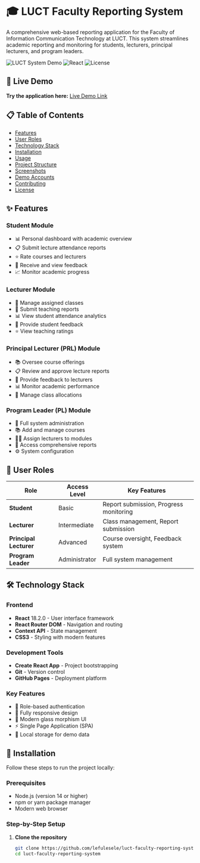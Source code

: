 # 🎓 LUCT Faculty Reporting System

A comprehensive web-based reporting application for the Faculty of Information Communication Technology at LUCT. This system streamlines academic reporting and monitoring for students, lecturers, principal lecturers, and program leaders.

![LUCT System Demo](https://img.shields.io/badge/Status-Live-brightgreen)
![React](https://img.shields.io/badge/React-18.2.0-blue)
![License](https://img.shields.io/badge/License-MIT-yellow)

## 🚀 Live Demo

**Try the application here:** [Live Demo Link](https://your-username.github.io/luct-faculty-reporting-system)

## 📋 Table of Contents

- [Features](#features)
- [User Roles](#user-roles)
- [Technology Stack](#technology-stack)
- [Installation](#installation)
- [Usage](#usage)
- [Project Structure](#project-structure)
- [Screenshots](#screenshots)
- [Demo Accounts](#demo-accounts)
- [Contributing](#contributing)
- [License](#license)

## ✨ Features

### Student Module
- 📊 Personal dashboard with academic overview
- 📋 Submit lecture attendance reports
- ⭐ Rate courses and lecturers
- 💬 Receive and view feedback
- 📈 Monitor academic progress

### Lecturer Module  
- 👥 Manage assigned classes
- 📄 Submit teaching reports
- 📊 View student attendance analytics
- 💬 Provide student feedback
- ⭐ View teaching ratings

### Principal Lecturer (PRL) Module
- 📚 Oversee course offerings
- 📋 Review and approve lecture reports
- 💬 Provide feedback to lecturers
- 📊 Monitor academic performance
- 👥 Manage class allocations

### Program Leader (PL) Module
- 🎯 Full system administration
- 📚 Add and manage courses
- 👨‍🏫 Assign lecturers to modules
- 📄 Access comprehensive reports
- ⚙️ System configuration

## 👥 User Roles

| Role | Access Level | Key Features |
|------|-------------|--------------|
| **Student** | Basic | Report submission, Progress monitoring |
| **Lecturer** | Intermediate | Class management, Report submission |
| **Principal Lecturer** | Advanced | Course oversight, Feedback system |
| **Program Leader** | Administrator | Full system management |

## 🛠 Technology Stack

### Frontend
- **React** 18.2.0 - User interface framework
- **React Router DOM** - Navigation and routing
- **Context API** - State management
- **CSS3** - Styling with modern features

### Development Tools
- **Create React App** - Project bootstrapping
- **Git** - Version control
- **GitHub Pages** - Deployment platform

### Key Features
- 🔐 Role-based authentication
- 📱 Fully responsive design
- 🎨 Modern glass morphism UI
- ⚡ Single Page Application (SPA)
- 💾 Local storage for demo data

## 🚀 Installation

Follow these steps to run the project locally:

### Prerequisites
- Node.js (version 14 or higher)
- npm or yarn package manager
- Modern web browser

### Step-by-Step Setup

1. **Clone the repository**
   ```bash
   git clone https://github.com/lefulesele/luct-faculty-reporting-system.git
   cd luct-faculty-reporting-system
